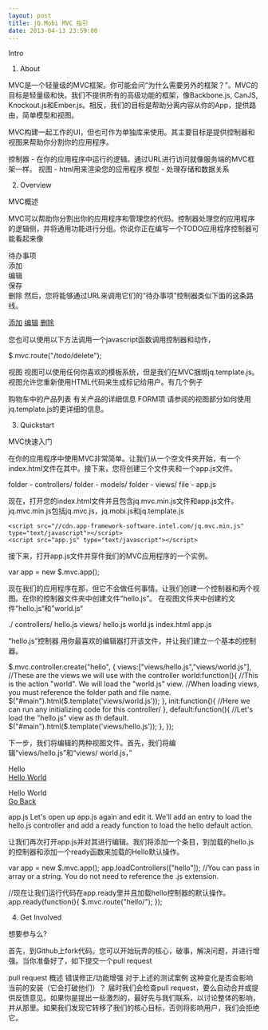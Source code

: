 ```yaml
---
layout: post
title: jQ.Mobi MVC 指引
date: 2013-04-13 23:59:00
---
```

Intro


1. About

MVC是一个轻量级的MVC框架。你可能会问“为什么需要另外的框架？”。MVC的目标是轻量级和快。我们不提供所有的高级功能的框架，像Backbone.js, CanJS, Knockout.js和Ember.js。相反，我们的目标是帮助分离内容从你的App，提供路由，简单模型和视图。

MVC构建一起工作的UI，但也可作为单独库来使用。其主要目标是提供控制器和视图来帮助你分割你的应用程序。

控制器 - 在你的应用程序中运行的逻辑。通过URL进行访问就像服务端的MVC框架一样。
视图 - html用来渲染您的应用程序
模型 - 处理存储和数据关系

2. Overview


MVC概述

MVC可以帮助你分割出你的应用程序和管理您的代码。控制器处理您的应用程序的逻辑侧，并将通用功能进行分组。你说你正在编写一个TODO应用程序控制器可能看起来像

待办事项     
     添加     
     编辑     
     保存     
     删除
然后，您将能够通过URL来调用它们的“待办事项”控制器类似下面的这条路线。


<a href="/todo/add">添加</a> 
<a href="/todo/edit/1">编辑</a>
<a href="/todo/delete/1">删除</a>


您也可以使用以下方法调用一个javascript函数调用控制器和动作，


$.mvc.route("/todo/delete");


视图
视图可以使用任何你喜欢的模板系统，但是我们在MVC捆绑jq.template.js。视图允许您重新使用HTML代码来生成标记给用户。有几个例子

购物车中的产品列表
有关产品的详细信息
FORM项
请参阅的视图部分如何使用jq.template.js的更详细的信息。

3. Quickstart


MVC快速入门

在你的应用程序中使用MVC非常简单。让我们从一个空文件夹开始，有一个index.html文件在其中。接下来，您将创建三个文件夹和一个app.js文件。

folder - controllers/
folder - models/
folder - views/
file - app.js


现在，打开您的index.html文件并且包含jq.mvc.min.js文件和app.js文件。
jq.mvc.min.js包括jq.mvc.js，jq.mobi.js和jq.template.js 

```
<script src="//cdn.app-framework-software.intel.com/jq.mvc.min.js" type="text/javascript"></script>
<script src="app.js" type="text/javascript"></script>
```

接下来，打开app.js文件并穿件我们的MVC应用程序的一个实例。

var app = new $.mvc.app();

现在我们的应用程序在那，但它不会做任何事情。让我们创建一个控制器和两个视图。在你的控制器文件夹中创建文件“hello.js”。
在视图文件夹中创建的文件”hello.js“和”world.js“


./
    controllers/
        hello.js
    views/
        hello.js
        world.js
    index.html
    app.js
 
“hello.js”控制器
用你最喜欢的编辑器打开该文件，并让我们建立一个基本的控制器。


$.mvc.controller.create("hello", {
    views:["views/hello.js","views/world.js"], //These are the views we will use with the controller
    world:function(){
        //This is the action "world".  We will load the "world.js" view.
        //When loading views, you must reference the folder path and file name.
        $("#main").html($.template('views/world.js'));
    },
    init:function(){
        //Here we can run any initializing code for this controller/
    },
    default:function(){
        //Let's load the "hello.js" view as th default.
        $("#main").html($.template('views/hello.js'));
    },
});


下一步，我们将编辑的两种视图文件。首先，我们将编辑“views/hello.js”和“views/ world.js，”

<!-- views/hello.js -->

Hello <br>
<a href="hello/world">Hello World</a>



<!-- views/world.js -->

Hello World <br>
<a href="hello/">Go Back</a>


app.js
Let's open up app.js again and edit it. We'll add an entry to load the hello.js controller and add a ready function to load the hello default action.

让我们再次打开app.js并对其进行编辑。我们将添加一个条目，到加载的hello.js的控制器和添加一个ready函数来加载的Hello默认操作。


var app = new $.mvc.app();
app.loadControllers(["hello"]); //You can pass in array or a string.  You do not need to reference the .js extension.

//现在让我们运行代码在app.ready里并且加载hello控制器的默认操作。
app.ready(function(){
    $.mvc.route("hello/");
});


4. Get Involved


想要参与么?

首先，到Github上fork代码。您可以开始玩弄的核心，破事，解决问题，并进行增强。当你准备好了，如下提交一个pull request

pull request 概述
错误修正/功能增强
对于上述的测试案例
这种变化是否会影响当前的安装（它会打破他们）？
届时我们会检查pull request，要么自动合并或提供反馈意见。如果你是提出一些激烈的，最好先与我们联系，以讨论整体的影响，并从那里。如果我们发现它转移了我们的核心目标，否则将影响用户，我们会拒绝它。


